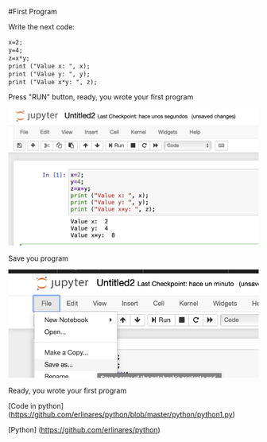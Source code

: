#First Program

Write the next code:

```
x=2;  
y=4;
z=x*y;
print ("Value x: ", x);
print ("Value y: ", y);
print ("Value x*y: ", z);
```

Press "RUN" button, ready, you wrote your first program 

 ![Image description](https://github.com/erlinares/python/blob/master/python/images/python_first_1.png)

Save you program

 ![Image description](https://github.com/erlinares/python/blob/master/python/images/python_first_2.png)


Ready, you wrote your first program

[Code in python] (https://github.com/erlinares/python/blob/master/python/python1.py)

[Python] (https://github.com/erlinares/python)
